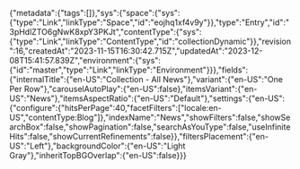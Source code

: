 {"metadata":{"tags":[]},"sys":{"space":{"sys":{"type":"Link","linkType":"Space","id":"eojhq1xf4v9y"}},"type":"Entry","id":"3pHdlZTO6gNwK8xpY3PKJt","contentType":{"sys":{"type":"Link","linkType":"ContentType","id":"collectionDynamic"}},"revision":16,"createdAt":"2023-11-15T16:30:42.715Z","updatedAt":"2023-12-08T15:41:57.839Z","environment":{"sys":{"id":"master","type":"Link","linkType":"Environment"}}},"fields":{"internalTitle":{"en-US":"Collection - All News"},"variant":{"en-US":"One Per Row"},"carouselAutoPlay":{"en-US":false},"itemsVariant":{"en-US":"News"},"itemsAspectRatio":{"en-US":"Default"},"settings":{"en-US":{"configure":{"hitsPerPage":40,"facetFilters":["locale:en-US","contentType:Blog"]},"indexName":"News","showFilters":false,"showSearchBox":false,"showPagination":false,"searchAsYouType":false,"useInfiniteHits":false,"showCurrentRefinements":false}},"filtersPlacement":{"en-US":"Left"},"backgroundColor":{"en-US":"Light Gray"},"inheritTopBGOverlap":{"en-US":false}}}